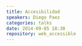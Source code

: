 ```yaml
---
title: Accesibilidad
speakers: Diego Paez
categories: talks
date: 2014-09-05 18:30
repository: web_accessible
---
```


